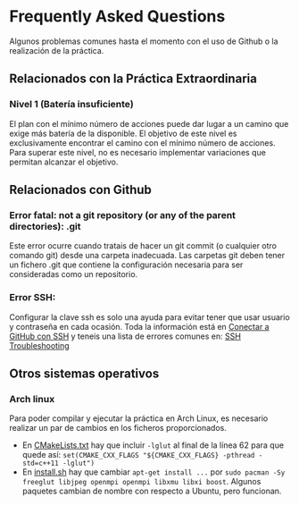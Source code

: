 # Frequently Asked Questions

Algunos problemas comunes hasta el momento con el uso de Github o la realización de la práctica.

## Relacionados con la Práctica Extraordinaria

### Nivel 1 (Batería insuficiente)

El plan con el mínimo número de acciones puede dar lugar a un camino que exige más batería de la disponible. El objetivo de este nivel es exclusivamente encontrar el camino con el mínimo número de acciones. Para superar este nivel, no es necesario implementar variaciones que permitan alcanzar el objetivo.

## Relacionados con Github

### Error fatal: not a git repository (or any of the parent directories): .git

Este error ocurre cuando tratais de hacer un git commit (o cualquier otro comando git) desde una carpeta inadecuada. Las carpetas git deben tener un fichero .git que contiene la configuración necesaria para ser consideradas como un repositorio.

### Error SSH:

Configurar la clave ssh es solo una ayuda para evitar tener que usar usuario y contraseña en cada ocasión. Toda la información está en [Conectar a GitHub con SSH](https://docs.github.com/es/authentication/connecting-to-github-with-ssh) y teneis una lista de errores comunes en: [SSH Troubleshooting](https://docs.github.com/es/authentication/troubleshooting-ssh)


## Otros sistemas operativos

### Arch linux

Para poder compilar y ejecutar la práctica en Arch Linux, es necesario realizar un par de cambios en los ficheros proporcionados.
- En [CMakeLists.txt](CMakeLists.txt) hay que incluir `-lglut` al final de la línea 62 para que quede así: `set(CMAKE_CXX_FLAGS "${CMAKE_CXX_FLAGS} -pthread -std=c++11 -lglut")`
- En [install.sh](install.sh) hay que cambiar `apt-get install ...` por `sudo pacman -Sy freeglut libjpeg openmpi openmpi libxmu libxi boost`. Algunos paquetes cambian de nombre con respecto a Ubuntu, pero funcionan.
